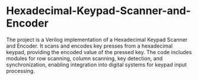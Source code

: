 # Hexadecimal-Keypad-Scanner-and-Encoder

The project is a Verilog implementation of a Hexadecimal Keypad Scanner and Encoder. 
It scans and encodes key presses from a hexadecimal keypad, providing the encoded value of the pressed key. 
The code includes modules for row scanning, column scanning, key detection, and synchronization, enabling integration into digital systems for keypad input processing.
